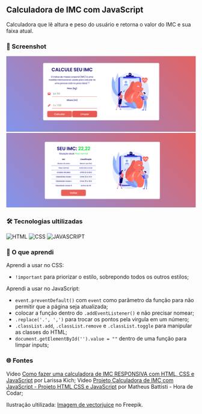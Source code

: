 ## Calculadora de IMC com JavaScript

Calculadora que lê altura e peso do usuário e retorna o valor do IMC e sua faixa atual.


### 📸 Screenshot
![screenshot](screenshot.png)
![screenshot](screenshot2.png)

### 🛠️ Tecnologias ultilizadas
![HTML](https://img.shields.io/badge/HTML5-E34F26?style=for-the-badge&logo=html5&logoColor=white)
![CSS](https://img.shields.io/badge/CSS3-1572B6?style=for-the-badge&logo=css3&logoColor=white)
![JAVASCRIPT](https://img.shields.io/badge/JavaScript-F7DF1E?style=for-the-badge&logo=javascript&logoColor=black)

### 🧠 O que aprendi 
Aprendi a usar no CSS:
- ```!important``` para priorizar o estilo, sobrepondo todos os outros estilos;

Aprendi a usar no JavaScript:
- ```event.preventDefault()``` com ```event``` como parâmetro da função para não permitir que a página seja atualizada;
- colocar a função dentro do ```.addEventListener()``` e não precisar nomear;
- ```.replace('.', ',')``` para trocar os pontos pela virgula em um número;
- ```.classList.add```, ```.classList.remove``` e ```.classList.toggle``` para manipular as classes do HTML;
- ```document.getElementById('').value = ""``` dentro de uma função para limpar inputs; 

### 🌐 Fontes
Video [Como fazer uma calculadora de IMC RESPONSIVA com HTML, CSS e JavaScript](https://youtu.be/UBYqkpsafyI?si=xy1SnG8ARDRT81k5) por Larissa Kich;
Video [Projeto Calculadora de IMC com JavaScript - Projeto HTML CSS e JavaScript](https://youtu.be/Jx_msqDaiCg?si=CjoWyXRYT-X6SiRH) por Matheus Battisti - Hora de Codar;

Ilustração ultilizada: [Imagem de vectorjuice](https://br.freepik.com/vetores-gratis/conceito-abstrato-de-hipertensao_12085771.htm#query=healty&position=15&from_view=search&track=sph&uuid=6555e4f5-0a6e-47f6-8ea3-fb31a3998ceb) no Freepik.